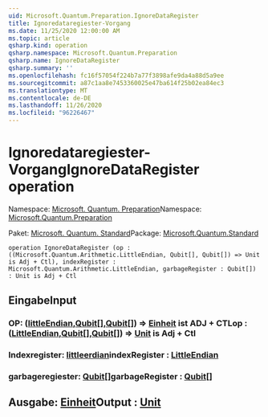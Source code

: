 ```yaml
---
uid: Microsoft.Quantum.Preparation.IgnoreDataRegister
title: Ignoredataregiester-Vorgang
ms.date: 11/25/2020 12:00:00 AM
ms.topic: article
qsharp.kind: operation
qsharp.namespace: Microsoft.Quantum.Preparation
qsharp.name: IgnoreDataRegister
qsharp.summary: ''
ms.openlocfilehash: fc16f57054f224b7a77f3898afe9da4a88d5a9ee
ms.sourcegitcommit: a87c1aa8e7453360025e47ba614f25b02ea84ec3
ms.translationtype: MT
ms.contentlocale: de-DE
ms.lasthandoff: 11/26/2020
ms.locfileid: "96226467"
---
```

# <a name="ignoredataregister-operation"></a><span data-ttu-id="d3944-102">Ignoredataregiester-Vorgang</span><span class="sxs-lookup"><span data-stu-id="d3944-102">IgnoreDataRegister operation</span></span>

<span data-ttu-id="d3944-103">Namespace: [Microsoft. Quantum. Preparation](xref:Microsoft.Quantum.Preparation)</span><span class="sxs-lookup"><span data-stu-id="d3944-103">Namespace: [Microsoft.Quantum.Preparation](xref:Microsoft.Quantum.Preparation)</span></span>

<span data-ttu-id="d3944-104">Paket: [Microsoft. Quantum. Standard](https://nuget.org/packages/Microsoft.Quantum.Standard)</span><span class="sxs-lookup"><span data-stu-id="d3944-104">Package: [Microsoft.Quantum.Standard](https://nuget.org/packages/Microsoft.Quantum.Standard)</span></span>




```qsharp
operation IgnoreDataRegister (op : ((Microsoft.Quantum.Arithmetic.LittleEndian, Qubit[], Qubit[]) => Unit is Adj + Ctl), indexRegister : Microsoft.Quantum.Arithmetic.LittleEndian, garbageRegister : Qubit[]) : Unit is Adj + Ctl
```


## <a name="input"></a><span data-ttu-id="d3944-105">Eingabe</span><span class="sxs-lookup"><span data-stu-id="d3944-105">Input</span></span>

### <a name="op--littleendianqubitqubit--unit--is-adj--ctl"></a><span data-ttu-id="d3944-106">OP: ([littleEndian](xref:Microsoft.Quantum.Arithmetic.LittleEndian),[Qubit](xref:microsoft.quantum.lang-ref.qubit)[],[Qubit](xref:microsoft.quantum.lang-ref.qubit)[]) => [Einheit](xref:microsoft.quantum.lang-ref.unit)  ist ADJ + CTL</span><span class="sxs-lookup"><span data-stu-id="d3944-106">op : ([LittleEndian](xref:Microsoft.Quantum.Arithmetic.LittleEndian),[Qubit](xref:microsoft.quantum.lang-ref.qubit)[],[Qubit](xref:microsoft.quantum.lang-ref.qubit)[]) => [Unit](xref:microsoft.quantum.lang-ref.unit)  is Adj + Ctl</span></span>




### <a name="indexregister--littleendian"></a><span data-ttu-id="d3944-107">Indexregister: [littleerdian](xref:Microsoft.Quantum.Arithmetic.LittleEndian)</span><span class="sxs-lookup"><span data-stu-id="d3944-107">indexRegister : [LittleEndian](xref:Microsoft.Quantum.Arithmetic.LittleEndian)</span></span>




### <a name="garbageregister--qubit"></a><span data-ttu-id="d3944-108">garbageregiester: [Qubit](xref:microsoft.quantum.lang-ref.qubit)[]</span><span class="sxs-lookup"><span data-stu-id="d3944-108">garbageRegister : [Qubit](xref:microsoft.quantum.lang-ref.qubit)[]</span></span>





## <a name="output--unit"></a><span data-ttu-id="d3944-109">Ausgabe: [Einheit](xref:microsoft.quantum.lang-ref.unit)</span><span class="sxs-lookup"><span data-stu-id="d3944-109">Output : [Unit](xref:microsoft.quantum.lang-ref.unit)</span></span>

